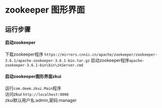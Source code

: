 # zookeeper 图形界面
## 运行步骤
#### 启动zookeeper
下载zookeeper程序 `https://mirrors.cnnic.cn/apache/zookeeper/zookeeper-3.6.1/apache-zookeeper-3.6.1-bin.tar.gz` 
启动zookeeper程序`apache-zookeeper-3.6.1-bin\bin\zkServer.cmd`   
#### 启动zookeeper图形界面zkui
运行`com.deem.zkui.Main`程序    
访问zkui `http://localhost:9090`   
zkui默认用户名:admin,密码:manager     
